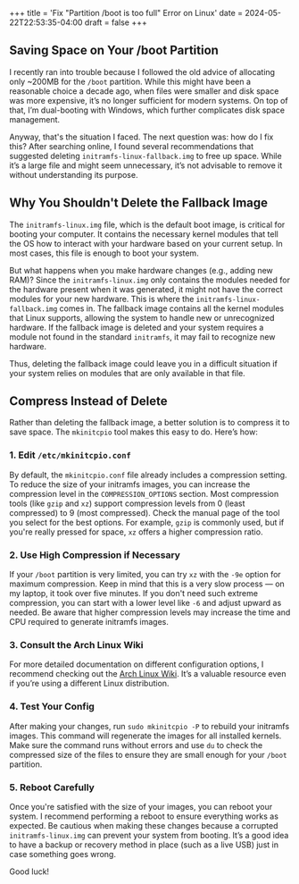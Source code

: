 +++
title = 'Fix "Partition /boot is too full" Error on Linux'
date = 2024-05-22T22:53:35-04:00
draft = false
+++

## Saving Space on Your /boot Partition

I recently ran into trouble because I followed the old advice of allocating only ~200MB for the `/boot` partition. While this might have been a reasonable choice a decade ago, when files were smaller and disk space was more expensive, it’s no longer sufficient for modern systems. On top of that, I’m dual-booting with Windows, which further complicates disk space management.

Anyway, that's the situation I faced. The next question was: how do I fix this? After searching online, I found several recommendations that suggested deleting `initramfs-linux-fallback.img` to free up space. While it’s a large file and might seem unnecessary, it’s not advisable to remove it without understanding its purpose.

## Why You Shouldn't Delete the Fallback Image

The `initramfs-linux.img` file, which is the default boot image, is critical for booting your computer. It contains the necessary kernel modules that tell the OS how to interact with your hardware based on your current setup. In most cases, this file is enough to boot your system.

But what happens when you make hardware changes (e.g., adding new RAM)? Since the `initramfs-linux.img` only contains the modules needed for the hardware present when it was generated, it might not have the correct modules for your new hardware. This is where the `initramfs-linux-fallback.img` comes in. The fallback image contains all the kernel modules that Linux supports, allowing the system to handle new or unrecognized hardware. If the fallback image is deleted and your system requires a module not found in the standard `initramfs`, it may fail to recognize new hardware.

Thus, deleting the fallback image could leave you in a difficult situation if your system relies on modules that are only available in that file.

## Compress Instead of Delete

Rather than deleting the fallback image, a better solution is to compress it to save space. The `mkinitcpio` tool makes this easy to do. Here’s how:

### 1. Edit `/etc/mkinitcpio.conf`

By default, the `mkinitcpio.conf` file already includes a compression setting. To reduce the size of your initramfs images, you can increase the compression level in the `COMPRESSION_OPTIONS` section. Most compression tools (like `gzip` and `xz`) support compression levels from 0 (least compressed) to 9 (most compressed). Check the manual page of the tool you select for the best options. For example, `gzip` is commonly used, but if you're really pressed for space, `xz` offers a higher compression ratio.

### 2. Use High Compression if Necessary

If your `/boot` partition is very limited, you can try `xz` with the `-9e` option for maximum compression. Keep in mind that this is a very slow process — on my laptop, it took over five minutes. If you don't need such extreme compression, you can start with a lower level like `-6` and adjust upward as needed. Be aware that higher compression levels may increase the time and CPU required to generate initramfs images.

### 3. Consult the Arch Linux Wiki

For more detailed documentation on different configuration options, I recommend checking out the [Arch Linux Wiki](https://wiki.archlinux.org/title/Mkinitcpio). It’s a valuable resource even if you’re using a different Linux distribution.

### 4. Test Your Config

After making your changes, run `sudo mkinitcpio -P` to rebuild your initramfs images. This command will regenerate the images for all installed kernels. Make sure the command runs without errors and use `du` to check the compressed size of the files to ensure they are small enough for your `/boot` partition.

### 5. Reboot Carefully

Once you're satisfied with the size of your images, you can reboot your system. I recommend performing a reboot to ensure everything works as expected. Be cautious when making these changes because a corrupted `initramfs-linux.img` can prevent your system from booting. It’s a good idea to have a backup or recovery method in place (such as a live USB) just in case something goes wrong.

Good luck!
